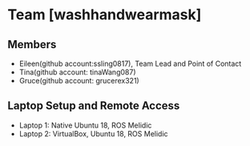 # Team [washhandwearmask]

## Members
* Eileen(github account:ssling0817), Team Lead and Point of Contact
* Tina(github account: tinaWang087)
* Gruce(github account: grucerex321)



## Laptop Setup and Remote Access
* Laptop 1: Native Ubuntu 18, ROS Melidic 
* Laptop 2: VirtualBox, Ubuntu 18, ROS Melidic 


